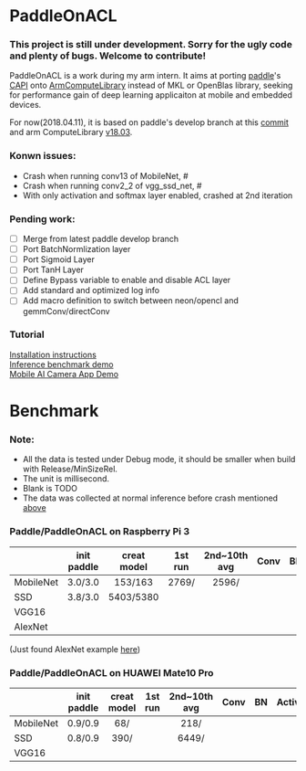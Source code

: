 # PaddleOnACL

### This project is still under development. Sorry for the ugly code and plenty of bugs. Welcome to contribute! 

PaddleOnACL is a work during my arm intern. It aims at porting [paddle](https://github.com/PaddlePaddle/Paddle)'s [CAPI](http://www.paddlepaddle.org/docs/develop/documentation/zh/howto/capi/workflow_of_capi_cn.html) onto [ArmComputeLibrary](https://github.com/ARM-software/ComputeLibrary) instead of MKL or OpenBlas library, seeking for performance gain of deep learning applicaiton at mobile and embedded devices.

For now(2018.04.11), it is based on paddle's develop branch at this [commit](https://github.com/zhaofenqiang/PaddleOnACL/commit/128adf53cb4517f2a4f123044c1ffffd6a3fa74d) and arm ComputeLibrary [v18.03](https://github.com/ARM-software/ComputeLibrary/tree/v18.03).

### Konwn issues:
- Crash when running conv13 of MobileNet, #
- Crash when running conv2_2 of vgg_ssd_net, #
- With only activation and softmax layer enabled, crashed at 2nd iteration


### Pending work:
- [ ] Merge from latest paddle develop branch 
- [ ] Port BatchNormlization layer  
- [ ] Port Sigmoid Layer
- [ ] Port TanH Layer
- [ ] Define Bypass variable to enable and disable ACL layer
- [ ] Add standard and optimized log info
- [ ] Add macro definition to switch between neon/opencl and gemmConv/directConv

### Tutorial
[Installation instructions]()  
[Inference benchmark demo]()  
[Mobile AI Camera App Demo](https://github.com/zhaofenqiang/Mobile/tree/develop/Demo/Android/AICamera)


Benchmark
===============
### Note:
- All the data is tested under Debug mode, it should be smaller when build with Release/MinSizeRel.   
- The unit is millisecond.
- Blank is TODO
- The data was collected at normal inference before crash mentioned [above](https://github.com/zhaofenqiang/PaddleOnACL#konwn-issues)

### Paddle/PaddleOnACL on Raspberry Pi 3 

|   |init	paddle|creat model |1st run 	|2nd~10th avg | Conv |BN |Activation |FC|
| - | :-: | :-: | :-: | :-: |  :-: | :-: | :-: | :-: |
| MobileNet | 3.0/3.0 | 153/163  |   2769/   |  2596/
|SSD      | 3.8/3.0    | 5403/5380 |
| VGG16  |
|AlexNet |
   
(Just found AlexNet example [here](https://github.com/jczaja/test-paddle-c-api))

### Paddle/PaddleOnACL on HUAWEI Mate10 Pro

|   | init	paddle|creat model |1st run | 2nd~10th avg | Conv |  BN | Activation | FC |
| - | :-: | :-: | :-: | :-: |  :-: | :-: | :-: | :-: |
| MobileNet| 0.9/0.9 | 68/ |  | 218/  |   | 
|SSD | 0.8/0.9 | 390/ |  | 6449/
| VGG16|  

